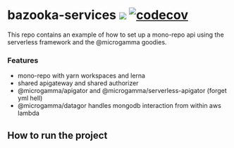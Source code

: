 # bazooka-services ![](https://github.com/davidecavaliere/bazooka-services/workflows/Test+Build/badge.svg) [![codecov](https://codecov.io/gh/davidecavaliere/bazooka-services/branch/master/graph/badge.svg)](https://codecov.io/gh/davidecavaliere/bazooka-services)


This repo contains an example of how to set up a mono-repo api using the serverless framework and the @microgamma goodies.

### Features
- mono-repo with yarn workspaces and lerna
- shared apigateway and shared authorizer
- @microgamma/apigator and @microgamma/serverless-apigator (forget yml hell)
- @microgamma/datagor handles mongodb interaction from within aws lambda


## How to run the project